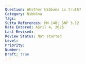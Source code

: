 ```yaml
---
Question: Whether Nibbāna is truth?
Category: Nibbāna
Tags:
Sutta References: MN 140; SNP 3.12
Date Entered: April 4, 2025
Last Revised:
Review Status: Not started
Level: 
Priority: 
Number: 
Draft: true
---
```

